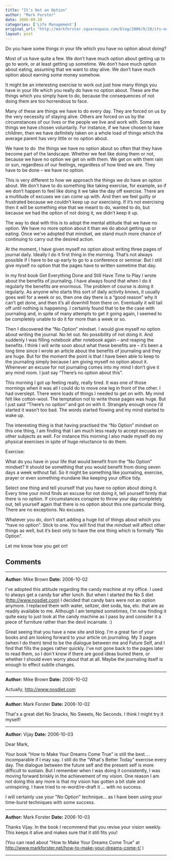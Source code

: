 ```yaml
---
title: "It’s Not an Option"
author: "Mark Forster"
date: 2006-09-28
categories: ['Life Management']
original_url: "http://markforster.squarespace.com/blog/2006/9/28/its-not-an-option.html"
layout: post
---
```


Do you have some things in your life which you have no option about doing?

Most of us have quite a few. We don’t have much option about getting up to go to work, or at least getting up sometime. We don’t have much option about eating, assuming that we want to stay alive. We don’t have much option about earning some money somehow.

It might be an interesting exercise to work out just how many things you have in your life which you really do have no option about. These are the things which you simply have to do, because the consequences of not doing them are too horrendous to face.

Many of these are things we have to do every day. They are forced on us by the very necessity of staying alive. Others are forced on us by the circumstances of our lives or the people we live and work with. Some are things we have chosen voluntarily. For instance, if we have chosen to have children, then we have definitely taken on a whole load of things which the average parent has very little or no option about.

We have to do  the things we have no option about so often that they have become part of the landscape. Whether we feel like doing them or not, because we have no option we get on with them. We get on with them rain or sun, regardless of our feelings, regardless of how tired we are. They have to be done – we have no option.

This is very different to how we approach the things we do have an option about. We don’t have to do something like taking exercise, for example, so if we don’t happen to feel like doing it we take the day off exercise. There are a multitude of excuses we can come up with. And then we feel guilty or frustrated because we couldn’t keep up our exercising. If it’s not exercising then it will be something else that we meant to do, wanted to do, but because we had the option of not doing it, we didn’t keep it up.

The way to deal with this is to adopt the mental attitude that we have no option. We have no more option about it than we do about getting up or eating. Once we’ve adopted that mindset, we stand much more chance of continuing to carry out the desired action.

At the moment, I have given myself no option about writing three pages of journal daily. Ideally I do it first thing in the morning. That’s not always possible if I have to be up early to go to a conference or seminar. But I still give myself no option that the pages have to written sometime that day.

In my first book Get Everything Done and Still Have Time to Play I wrote about the benefits of journaling. I have always found that when I do it regularly the benefits are enormous. The problem of course is doing it regularly. As anyone who starts this sort of daily activity knows, it usually goes well for a week or so, then one day there is a “good reason” why it can’t get done, and then it’s all downhill from there on. Eventually it will tail off until nothing is happening. I certainly found that to be the case with journaling and, in spite of many attempts to get it going again, I seemed to be completely unable to do it for more than a week or so.

Then I discovered the “No Option” mindset. I would give myself no option about writing the journal. No let out. No possibility of not doing it. And suddenly I was filling notebook after notebook again – and reaping the benefits. I think I will write soon about what these benefits are – it’s been a long time since I wrote an article about the benefits of journaling and they are huge. But for the moment the point is that I have been able to keep to the journaling simply because I am giving myself no option about it. Whenever an excuse for not journaling comes into my mind I don’t give it any mind room. I just say “There’s no option about this”.

This morning I got up feeling really, really tired. It was one of those mornings when it was all I could do to move one leg in front of the other. I had overslept. There were loads of things I needed to get on with. My mind felt like cotton-wool. The temptation not to write those pages was huge. But I just said “There’s no option” and got on with it. Strangely enough once I’d started it wasn’t too bad. The words started flowing and my mind started to wake up.

The interesting thing is that having practised the “No Option” mindset on this one thing, I am finding that I am much less ready to accept excuses on other subjects as well. For instance this morning I also made myself do my physical exercises in spite of huge reluctance to do them.

Exercise:

What do you have in your life that would benefit from the “No Option” mindset? It should be something that you would benefit from doing seven days a week without fail. So it might be something like journaling, exercise, prayer or even something mundane like keeping your office tidy.

Select one thing and tell yourself that you have no option about doing it. Every time your mind finds an excuse for not doing it, tell yourself firmly that there is no option. If circumstances conspire to throw your day completely out, tell yourself again that there is no option about this one particular thing. There are no exceptions. No excuses.

Whatever you do, don’t start adding a huge list of things about which you “have no option”. Stick to one. You will find that the mindset will affect other things as well, but it’s best only to have the one thing which is formally “No Option”.

Let me know how you get on!


## Comments

---

**Author:** Mike Brown
**Date:** 2006-10-02

I've adopted this attitude regarding the candy machine at my office. I used to always get a candy bar after lunch. But when I started the No S diet (<http://www.nosdiet.com)> I decided that candy bars were not an option anymore. I replaced them with water, seltzer, diet soda, tea, etc. that are as readily available to me. Although I am tempted sometimes, I'm now finding it quite easy to just look at the candy machine as I pass by and consider it a piece of furniture rather than the devil incarnate. :)  
  
Great seeing that you have a new site and blog. I'm a great fan of your books and am looking forward to your article on journaling. My 3 pages (when I do them) tend to be the dialogue between me and Future Self, and I find that fills the pages rather quickly. I've not gone back to the pages later to read them, so I don't know if there are good ideas buried there, or whether I should even worry about that at all. Maybe the journaling itself is enough to effect subtle changes.

---

**Author:** Mike Brown
**Date:** 2006-10-02

Actually, <http://www.nosdiet.com>

---

**Author:** Mark Forster
**Date:** 2006-10-02

That's a great diet No Snacks, No Sweets, No Seconds. I think I might try it myself!

---

**Author:** Vijay
**Date:** 2006-10-03

Dear Mark,  
  
Your book "How to Make Your Dreams Come True" is still the best.... incomparable if I may say. I still do the "What's Better Today" exercise every day. The dialogue between the future self and the present self is more difficult to sustain. But I remember when I was doing it consistently, I was moving forward briskly in the achievement of my vision. One reason I am not doing this any more is that my vision has gotten a bit stale and uninspiring. I have tried to re-word/re-draft it ... with no success.  
  
I will certainly use your "No Option" technique... as I have been using your time-burst techniques with some success.

---

**Author:** Mark Forster
**Date:** 2006-10-03

Thanks Vijay. In the book I recommend that you revise your vision weekly. This keeps it alive and makes sure that it still fits you!  
  
(You can read about "How to Make Your Dreams Come True" at <http://www.markforster.net/how-to-make-your-dreams-come-t/> )

---
